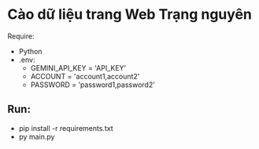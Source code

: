 # Cào dữ liệu trang Web Trạng nguyên

Require: 
- Python
- .env:
    + GEMINI_API_KEY = 'API_KEY'
    + ACCOUNT = 'account1,account2' 
    + PASSWORD = 'password1,password2'

## Run:
- pip install -r requirements.txt
- py main.py